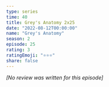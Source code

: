 ```yaml
---
type: series
time: 40
title: Grey's Anatomy 2x25
date: "2022-08-12T00:00:00"
name: "Grey's Anatomy"
season: 2
episode: 25
rating: 3
ratingEmoji: "⭐️⭐️⭐️"
share: false
---
```


*[No review was written for this episode]*